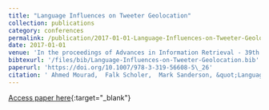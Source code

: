 ```yaml
---
title: "Language Influences on Tweeter Geolocation"
collection: publications
category: conferences
permalink: /publication/2017-01-01-Language-Influences-on-Tweeter-Geolocation
date: 2017-01-01
venue: 'In the proceedings of Advances in Information Retrieval - 39th European Conference on IR Research, ECIR 2017, Aberdeen, UK, April 8-13, 2017, Proceedings'
bibtexurl: '/files/bib/Language-Influences-on-Tweeter-Geolocation.bib'
paperurl: 'https://doi.org/10.1007/978-3-319-56608-5\_26'
citation: ' Ahmed Mourad,  Falk Scholer,  Mark Sanderson, &quot;Language Influences on Tweeter Geolocation.&quot; In the proceedings of Advances in Information Retrieval - 39th European Conference on IR Research, ECIR 2017, Aberdeen, UK, April 8-13, 2017, Proceedings, 2017.'
---
```

[Access paper here](https://doi.org/10.1007/978-3-319-56608-5\_26){:target="_blank"}

